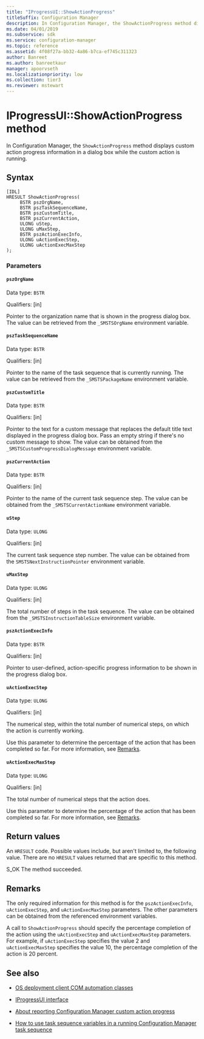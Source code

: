 ```yaml
---
title: "IProgressUI::ShowActionProgress"
titleSuffix: Configuration Manager
description: In Configuration Manager, the ShowActionProgress method displays custom action progress information in a dialog box while the custom action is running.
ms.date: 04/01/2019
ms.subservice: sdk
ms.service: configuration-manager
ms.topic: reference
ms.assetid: 4f08f27a-bb32-4a86-b7ca-ef745c311323
author: Banreet
ms.author: banreetkaur
manager: apoorvseth
ms.localizationpriority: low
ms.collection: tier3
ms.reviewer: mstewart
---
```


# IProgressUI::ShowActionProgress method

In Configuration Manager, the `ShowActionProgress` method displays custom action progress information in a dialog box while the custom action is running.

## Syntax

```
[IDL]
HRESULT ShowActionProgress(
     BSTR pszOrgName,
     BSTR pszTaskSequenceName,
     BSTR pszCustomTitle,
     BSTR pszCurrentAction,
     ULONG uStep,
     ULONG uMaxStep,
     BSTR pszActionExecInfo,
     ULONG uActionExecStep,
     ULONG uActionExecMaxStep
);
```

### Parameters

#### `pszOrgName`

Data type: `BSTR`

Qualifiers: [in]

Pointer to the organization name that is shown in the progress dialog box. The value can be retrieved from the `_SMSTSOrgName` environment variable.

#### `pszTaskSequenceName`

Data type: `BSTR`

Qualifiers: [in]

Pointer to the name of the task sequence that is currently running. The value can be retrieved from the `_SMSTSPackageName` environment variable.

#### `pszCustomTitle`

Data type: `BSTR`

Qualifiers: [in]

Pointer to the text for a custom message that replaces the default title text displayed in the progress dialog box. Pass an empty string if there's no custom message to show. The value can be obtained from the `_SMSTSCustomProgressDialogMessage` environment variable.

#### `pszCurrentAction`

Data type: `BSTR`

Qualifiers: [in]

Pointer to the name of the current task sequence step. The value can be obtained from the `_SMSTSCurrentActionName` environment variable.

#### `uStep`

Data type: `ULONG`

Qualifiers: [in]

The current task sequence step number. The value can be obtained from the `SMSTSNextInstructionPointer` environment variable.

#### `uMaxStep`

Data type: `ULONG`

Qualifiers: [in]

The total number of steps in the task sequence. The value can be obtained from the `_SMSTSInstructionTableSize` environment variable.

#### `pszActionExecInfo`

Data type: `BSTR`

Qualifiers: [in]

Pointer to user-defined, action-specific progress information to be shown in the progress dialog box.

#### `uActionExecStep`

Data type: `ULONG`

Qualifiers: [in]

The numerical step, within the total number of numerical steps, on which the action is currently working.

Use this parameter to determine the percentage of the action that has been completed so far. For more information, see [Remarks](#remarks).

#### `uActionExecMaxStep`

Data type: `ULONG`

Qualifiers: [in]

The total number of numerical steps that the action does.

Use this parameter to determine the percentage of the action that has been completed so far. For more information, see [Remarks](#remarks).

## Return values

An `HRESULT` code. Possible values include, but aren't limited to, the following value. There are no `HRESULT` values returned that are specific to this method.

S_OK
The method succeeded.

## Remarks

The only required information for this method is for the `pszActionExecInfo`, `uActionExecStep`, and `uActionExecMaxStep` parameters. The other parameters can be obtained from the referenced environment variables.

A call to `ShowActionProgress` should specify the percentage completion of the action using the `uActionExecStep` and `uActionExecMaxStep` parameters. For example, if `uActionExecStep` specifies the value 2 and `uActionExecMaxStep` specifies the value 10, the percentage completion of the action is 20 percent.

## See also

- [OS deployment client COM automation classes](operating-system-deployment-client-com-automation-classes.md)

- [IProgressUI interface](iprogressui-interface.md)

- [About reporting Configuration Manager custom action progress](../../../../osd/about-reporting-configuration-manager-custom-action-progress.md)

- [How to use task sequence variables in a running Configuration Manager task sequence](../../../../osd/how-to-use-task-sequence-variables-in-a-running-task-sequence.md)
